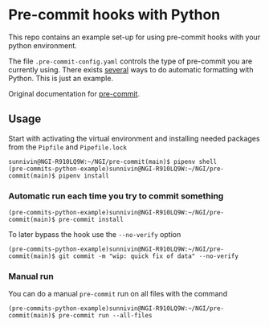 # Pre-commit hooks with Python

This repo contains an example set-up for using pre-commit hooks with your python environment.

The file `.pre-commit-config.yaml` controls the type of pre-commit you are currently using. There exists [several](https://towardsdatascience.com/pre-commit-hooks-you-must-know-ff247f5feb7e) ways to do automatic formatting with Python. This is just an example.

Original documentation for [pre-commit](https://pre-commit.com/).

## Usage

Start with activating the virtual environment and installing needed packages from the `Pipfile` and `Pipefile.lock`

```
sunnivin@NGI-R910LQ9W:~/NGI/pre-commit(main)$ pipenv shell
(pre-commits-python-example)sunnivin@NGI-R910LQ9W:~/NGI/pre-commit(main)$ pipenv install
```

### Automatic run each time you try to commit something
```
(pre-commits-python-example)sunnivin@NGI-R910LQ9W:~/NGI/pre-commit(main)$ pre-commit install
```
To later bypass the hook use the `--no-verify` option
```
(pre-commits-python-example)sunnivin@NGI-R910LQ9W:~/NGI/pre-commit(main)$ git commit -m "wip: quick fix of data" --no-verify
```

### Manual run
You can do a manual `pre-commit` run on all files with the command
```
(pre-commits-python-example)sunnivin@NGI-R910LQ9W:~/NGI/pre-commit(main)$ pre-commit run --all-files
```
